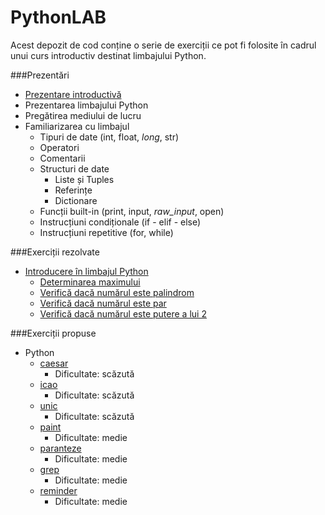 # PythonLAB

Acest depozit de cod conține o serie de exerciții ce pot fi folosite în cadrul unui curs introductiv destinat limbajului Python.

###Prezentări

- [Prezentare introductivă](python/prezentare/Introducere.md)
- Prezentarea limbajului Python
- Pregătirea mediului de lucru
- Familiarizarea cu limbajul
    - Tipuri de date (int, float, *long*, str)
    - Operatori
    - Comentarii
    - Structuri de date
        - Liste și Tuples
        - Referințe
        - Dictionare
    - Funcții built-in (print, input, *raw_input*, open)
    - Instrucțiuni condiționale (if - elif - else)
    - Instrucțiuni repetitive (for, while)


###Exerciții rezolvate

- [Introducere în limbajul Python](python/prezentare/Introducere.md)
    - [Determinarea maximului](python/exemple/maxim.py)
    - [Verifică dacă numărul este palindrom](python/exemple/palindrom.py)
    - [Verifică dacă numărul este par](python/exemple/par.py)
    - [Verifică dacă numărul este putere a lui 2](python/exemple/putere.py)


###Exerciții propuse

- Python
    - [caesar](python/exercitii/caesar)
        - Dificultate: scăzută
    - [icao](python/exercitii/icao)
        - Dificultate: scăzută
    - [unic](python/exercitii/unic)
        - Dificultate: scăzută
    - [paint](python/exercitii/paint)
        - Dificultate: medie
    - [paranteze](python/exercitii/paranteze)
        - Dificultate: medie
    - [grep](python/exercitii/grep)
        - Dificultate: medie
    - [reminder](python/exercitii/reminder)
        - Dificultate: medie
